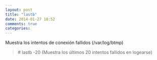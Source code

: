 ```yaml
---
layout: post
title: "lastb"
date: 2014-01-27 18:52
comments: true
categories: 
---
```

Muestra los intentos de conexión fallidos (/var/log/btmp)

>\# lastb   -20 (Muestra los últimos 20 intentos fallidos en logearse)

